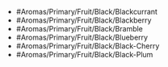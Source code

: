- #Aromas/Primary/Fruit/Black/Blackcurrant
- #Aromas/Primary/Fruit/Black/Blackberry
- #Aromas/Primary/Fruit/Black/Bramble
- #Aromas/Primary/Fruit/Black/Blueberry
- #Aromas/Primary/Fruit/Black/Black-Cherry
- #Aromas/Primary/Fruit/Black/Black-Plum